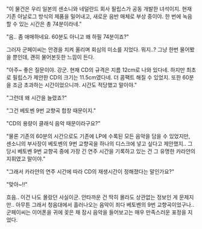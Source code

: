"이 물건은 우리 일본의 센소니와 네덜란드 회사 필립스가 공동 개발한 녀석이지. 현재 기존 아날로그 방식의 제품을 밀어내고, 새로운 음반 매체로 부상 중이야. 한 번에 녹음할 수 있는 시간은 총 74분이라네."

"음.. 좀 애매하네요. 60분도 아니고 왜 하필 74분이죠?"

그러자 군페이씨는 안경을 치켜 올리며 회심의 미소를 지었다. 뭐지..? 그냥 한번 물어봤을 뿐인데, 괜히 물어본듯한 느낌이 든다.

"아주~ 좋은 질문이야. 강군. 현재 CD의 규격은 지름 12cm로 나와 있다네. 하지만 최초로 필립스가 제안한 CD의 크기는 11.5cm였다네. 더 콤팩트 해질 수 있었지. 또한 60분을 조금 초과하는 시간이었으니까. 시간도 적당했고 말이야."

"그런데 왜 시간을 늘렸죠?"

"그건 베토벤 9번 교향곡 합창 때문이지."

"CD의 용량이 클래식 음악 때문이라구요?"

"물론 기존의 60분의 시간으로도 기존에 LP에 수록된 모든 음악을 담을 수 있었지만, 센소니의 부사장이 베토벤의 9번 교향곡을 하나의 디스크에 넣고 싶다고 제안했지.. 그 당시 베토벤 9번 교향곡 중에 가장 긴 연주 시간을 기록하고 있는 건 그 유명한 카라얀의 지휘였고 말이야."

"그래서 카라얀의 연주 시간에 따라 CD의 재생시간이 정해졌다는 말인가요?"

"맞아~!!"

흐음.. 이건 나도 몰랐던 사실이군. 안타까운 건 딱히 몰라도 상관없는 정보인 게 문제지만.. 아무튼 그래서 청음대에서 흘러나오는 음악이 죄다 베토벤의 9번 교향곡이었구나.. 군페이씨는 이어폰을 귀에 꽂은 채 잠시 음악을 들어보고는 매우 만족스러운 표정을 지었다.